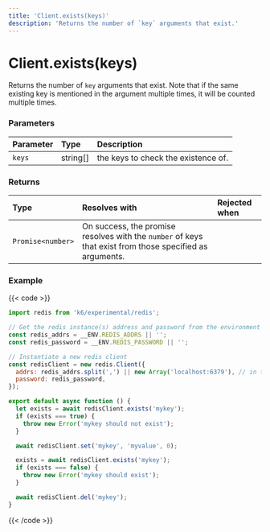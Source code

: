 ```yaml
---
title: 'Client.exists(keys)'
description: 'Returns the number of `key` arguments that exist.'
---
```


# Client.exists(keys)

Returns the number of `key` arguments that exist. Note that if the same existing key is mentioned in the argument multiple times, it will be counted multiple times.

### Parameters

| Parameter | Type     | Description                         |
| :-------- | :------- | :---------------------------------- |
| `keys`    | string[] | the keys to check the existence of. |

### Returns

| Type              | Resolves with                                                                                            | Rejected when |
| :---------------- | :------------------------------------------------------------------------------------------------------- | :------------ |
| `Promise<number>` | On success, the promise resolves with the `number` of keys that exist from those specified as arguments. |               |

### Example

{{< code >}}

```javascript
import redis from 'k6/experimental/redis';

// Get the redis instance(s) address and password from the environment
const redis_addrs = __ENV.REDIS_ADDRS || '';
const redis_password = __ENV.REDIS_PASSWORD || '';

// Instantiate a new redis client
const redisClient = new redis.Client({
  addrs: redis_addrs.split(',') || new Array('localhost:6379'), // in the form of 'host:port', separated by commas
  password: redis_password,
});

export default async function () {
  let exists = await redisClient.exists('mykey');
  if (exists === true) {
    throw new Error('mykey should not exist');
  }

  await redisClient.set('mykey', 'myvalue', 0);

  exists = await redisClient.exists('mykey');
  if (exists === false) {
    throw new Error('mykey should exist');
  }

  await redisClient.del('mykey');
}
```

{{< /code >}}
